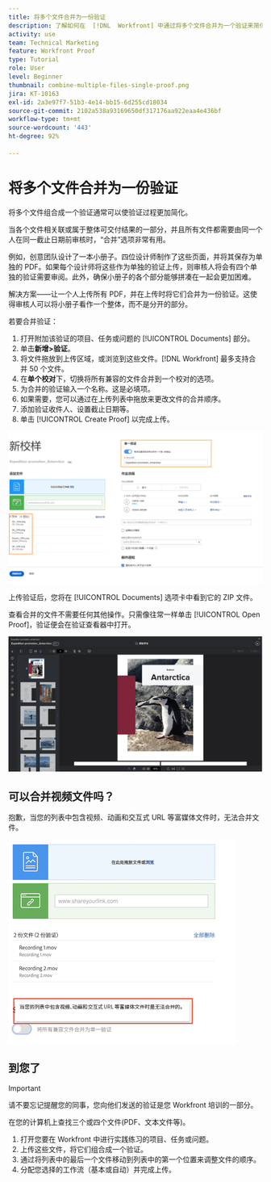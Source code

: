 ```yaml
---
title: 将多个文件合并为一份验证
description: 了解如何在  [!DNL  Workfront] 中通过将多个文件合并为一个验证来简化验证过程。
activity: use
team: Technical Marketing
feature: Workfront Proof
type: Tutorial
role: User
level: Beginner
thumbnail: combine-multiple-files-single-proof.png
jira: KT-10163
exl-id: 2a3e97f7-51b3-4e14-bb15-6d255cd18034
source-git-commit: 2102a538a93169650df317176aa922eaa4e436bf
workflow-type: tm+mt
source-wordcount: '443'
ht-degree: 92%

---
```


# 将多个文件合并为一份验证

将多个文件组合成一个验证通常可以使验证过程更加简化。

当各个文件相关联或属于整体可交付结果的一部分，并且所有文件都需要由同一个人在同一截止日期前审核时，“合并”选项非常有用。

例如，创意团队设计了一本小册子。四位设计师制作了这些页面，并将其保存为单独的 PDF。如果每个设计师将这些作为单独的验证上传，则审核人将会有四个单独的验证需要审阅。此外，确保小册子的各个部分能够拼凑在一起会更加困难。

解决方案——让一个人上传所有 PDF，并在上传时将它们合并为一份验证。这使得审核人可以将小册子看作一个整体，而不是分开的部分。

若要合并验证：

1. 打开附加该验证的项目、任务或问题的 [!UICONTROL Documents] 部分。
1. 单击&#x200B;**新增>验证**。
1. 将文件拖放到上传区域，或浏览到这些文件。[!DNL Workfront] 最多支持合并 50 个文件。
1. 在&#x200B;**单个校对**&#x200B;下，切换将所有兼容的文件合并到一个校对的选项。
1. 为合并的验证输入一个名称。这是必填项。
1. 如果需要，您可以通过在上传列表中拖放来更改文件的合并顺序。
1. 添加验证收件人、设置截止日期等。
1. 单击 [!UICONTROL Create Proof] 以完成上传。

![[!UICONTROL New proof] 窗口的图像，其中突出显示上传的文件列表和 [!UICONTROL Single proof] 部分。](assets/combine-proofs.png)

上传验证后，您将在 [!UICONTROL Documents] 选项卡中看到它的 ZIP 文件。

查看合并的文件不需要任何其他操作。只需像往常一样单击 [!UICONTROL Open Proof]，验证便会在验证查看器中打开。

![验证查看器的图像，其中可以看到多页验证。](assets/combine-proofs-2.png)

## 可以合并视频文件吗？

抱歉，当您的列表中包含视频、动画和交互式 URL 等富媒体文件时，无法合并文件。

![解释您无法合并视频文件的错误消息的图像。](assets/combine-proofs-error.png)


## 到您了

>[!IMPORTANT]
>
>请不要忘记提醒您的同事，您向他们发送的验证是您 Workfront 培训的一部分。


在您的计算机上查找三个或四个文件(PDF、文本文件等)。

1. 打开您要在 Workfront 中进行实践练习的项目、任务或问题。
1. 上传这些文件，将它们组合成一个验证。
1. 通过将列表中的最后一个文件移动到列表中的第一个位置来调整文件的顺序。
1. 分配您选择的工作流（基本或自动）并完成上传。



<!--
##Learn more
* Create a multi-page proof
-->

